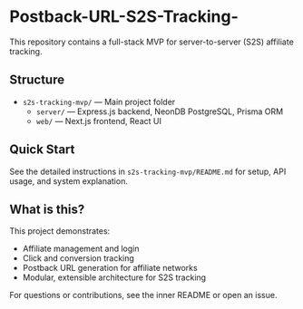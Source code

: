
# Postback-URL-S2S-Tracking-

This repository contains a full-stack MVP for server-to-server (S2S) affiliate tracking.

## Structure

- `s2s-tracking-mvp/` — Main project folder
	- `server/` — Express.js backend, NeonDB PostgreSQL, Prisma ORM
	- `web/` — Next.js frontend, React UI

## Quick Start

See the detailed instructions in `s2s-tracking-mvp/README.md` for setup, API usage, and system explanation.

## What is this?

This project demonstrates:
- Affiliate management and login
- Click and conversion tracking
- Postback URL generation for affiliate networks
- Modular, extensible architecture for S2S tracking

For questions or contributions, see the inner README or open an issue.